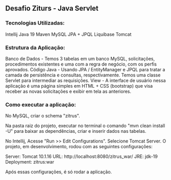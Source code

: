 <h2>Desafio Ziturs - Java Servlet</h2>

<h3>Tecnologias Utilizadas:</h3>

Intellij
Java 19
Maven
 MySQL
JPA + JPQL
Liquibase
Tomcat

<h3>Estrutura da Aplicação:</h3>

Banco de Dados - Temos 3 tabelas em um banco MySQL, solicitações, procedimentos existentes e uma com a regra de negócio, com os perfis aprovados.
Código Java - Usando JPA / EntityManager e JPQL para tratar a camada de persistência e consultas, respectivamente. Temos uma classe Servlet para intermediar as requisições.
View - A interface de usuário nessa aplicação é uma página simples em HTML + CSS (bootstrap) que visa receber as novas solicitações e exibir em tela as anteriores.


<h3>Como executar a aplicação:</h3>

No MySQL, criar o schema "zitrus".

Na pasta raiz do projeto, executar no terminal o comando "mvn clean install -U" para baixar as dependências, criar e inserir dados nas tabelas.

No Intellij, Acesse "Run >> Edit Configurations". Selecione Tomcat Server.
O projeto, em desenvolvimento, rodou com as seguintes configurações:

Server: Tomcat 10.1.16
URL: http://localhost:8080/zitrus_war/
JRE: jdk-19
Deployment: zitrus:war

Após essas configurações, é só rodar a aplicação.
